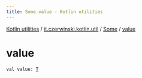 ```yaml
---
title: Some.value - Kotlin utilities
---
```


[Kotlin utilities](../../index.html) / [it.czerwinski.kotlin.util](../index.html) / [Some](index.html) / [value](./value.html)

# value

`val value: `[`T`](index.html#T)